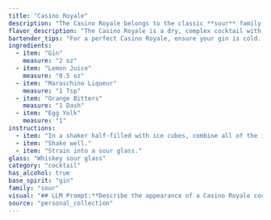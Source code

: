 ```yaml
---
title: "Casino Royale"
description: "The Casino Royale belongs to the classic **sour** family, characterized by the tangy combination of citrus and spirits.  While its exact origin is debated, it's likely a variation of the **Gin Daisy**, a popular drink in the early 20th century. "
flavor_description: "The Casino Royale is a dry, complex cocktail with a bright, citrusy character. The gin provides a juniper backbone, while lemon juice adds tartness and freshness. Maraschino liqueur brings a subtle cherry sweetness, and orange bitters add a touch of warm spice. The egg yolk rounds out the texture with a velvety richness. It's a sophisticated and satisfying cocktail that lingers on the palate. "
bartender_tips: "For a perfect Casino Royale, ensure your gin is cold.  Use fresh lemon juice, and don't over-shake the egg yolk.  A light shake will create a velvety texture, while over-shaking can make the drink frothy. A few dashes of orange bitters bring out the citrus notes.  Finally, strain the cocktail into a chilled coupe glass.  Enjoy the classic! "
ingredients:
  - item: "Gin"
    measure: "2 oz"
  - item: "Lemon Juice"
    measure: "0.5 oz"
  - item: "Maraschino Liqueur"
    measure: "1 Tsp"
  - item: "Orange Bitters"
    measure: "1 Dash"
  - item: "Egg Yolk"
    measure: "1"
instructions:
  - item: "In a shaker half-filled with ice cubes, combine all of the ingredients."
  - item: "Shake well."
  - item: "Strain into a sour glass."
glass: "Whiskey sour glass"
category: "cocktail"
has_alcohol: true
base_spirit: "gin"
family: "sour"
visual: "## LLM Prompt:**Describe the appearance of a Casino Royale cocktail. Focus on the following aspects:*** **Color:** What is the overall color of the drink? Is it clear, cloudy, or layered? What are the shades of color present?* **Texture:** Is the drink smooth, frothy, or layered? Does it have any visible bits of egg white?* **Garnish:** Is there a garnish on the drink? If so, what is it and how is it presented?* **Glass:** What type of glass is the cocktail served in?  Is it a traditional cocktail glass, a coupe, or something else? **Consider the following when crafting your description:*** The Casino Royale is a stirred cocktail, so it should have a smooth and elegant appearance. * The egg yolk adds richness and a slight cloudiness to the drink. * The lemon juice provides a bright and tangy flavor, while the Maraschino Liqueur adds a hint of sweetness.* The orange bitters add a complex and slightly bitter flavor, but their color is not as prominent.**Write your description in a way that is both descriptive and evocative, capturing the essence of a classic and sophisticated cocktail.** "
source: "personal_collection"
---
```



